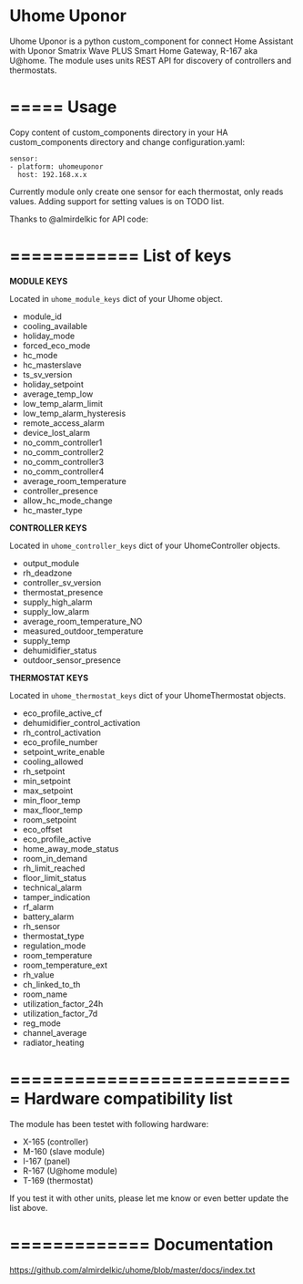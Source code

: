 # Uhome Uponor

Uhome Uponor is a python custom_component for connect Home Assistant with Uponor Smatrix Wave PLUS Smart Home Gateway, R-167 aka U@home. The module uses units REST API for discovery of controllers and thermostats.

=====
Usage
=====

Copy content of custom_components directory in your HA custom_components directory and change configuration.yaml:

    sensor:
    - platform: uhomeuponor
      host: 192.168.x.x
  
Currently module only create one sensor for each thermostat, only reads values. Adding support for setting values is on TODO list.

Thanks to @almirdelkic for API code:

============
List of keys
============

**MODULE KEYS**

Located in ``uhome_module_keys`` dict of your Uhome object.

* module_id
* cooling_available
* holiday_mode
* forced_eco_mode
* hc_mode
* hc_masterslave
* ts_sv_version
* holiday_setpoint
* average_temp_low
* low_temp_alarm_limit
* low_temp_alarm_hysteresis
* remote_access_alarm
* device_lost_alarm
* no_comm_controller1
* no_comm_controller2
* no_comm_controller3
* no_comm_controller4
* average_room_temperature
* controller_presence
* allow_hc_mode_change
* hc_master_type

**CONTROLLER KEYS**

Located in ``uhome_controller_keys`` dict of your UhomeController objects.

* output_module
* rh_deadzone
* controller_sv_version
* thermostat_presence
* supply_high_alarm
* supply_low_alarm
* average_room_temperature_NO
* measured_outdoor_temperature
* supply_temp
* dehumidifier_status
* outdoor_sensor_presence

**THERMOSTAT KEYS**

Located in ``uhome_thermostat_keys`` dict of your UhomeThermostat objects.

* eco_profile_active_cf
* dehumidifier_control_activation
* rh_control_activation
* eco_profile_number
* setpoint_write_enable
* cooling_allowed
* rh_setpoint
* min_setpoint
* max_setpoint
* min_floor_temp
* max_floor_temp
* room_setpoint
* eco_offset
* eco_profile_active
* home_away_mode_status
* room_in_demand
* rh_limit_reached
* floor_limit_status
* technical_alarm
* tamper_indication
* rf_alarm
* battery_alarm
* rh_sensor
* thermostat_type
* regulation_mode
* room_temperature
* room_temperature_ext
* rh_value
* ch_linked_to_th
* room_name
* utilization_factor_24h
* utilization_factor_7d
* reg_mode
* channel_average
* radiator_heating

===========================
Hardware compatibility list
===========================

The module has been testet with following hardware:

* X-165 (controller)
* M-160 (slave module)
* I-167 (panel)
* R-167 (U@home module)
* T-169 (thermostat)

If you test it with other units, please let me know or even better update the list above.

=============
Documentation
=============

https://github.com/almirdelkic/uhome/blob/master/docs/index.txt
